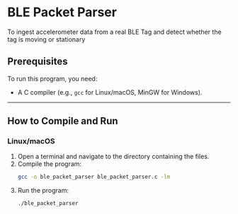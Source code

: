 # BLE Packet Parser

To ingest accelerometer data from a real BLE Tag and detect whether the tag is moving or stationary

## Prerequisites

To run this program, you need:
- A C compiler (e.g., `gcc` for Linux/macOS, MinGW for Windows).

---

## How to Compile and Run

### Linux/macOS
1. Open a terminal and navigate to the directory containing the files.
2. Compile the program:
   ```bash
   gcc -o ble_packet_parser ble_packet_parser.c -lm
3. Run the program:
   ```bash
   ./ble_packet_parser
